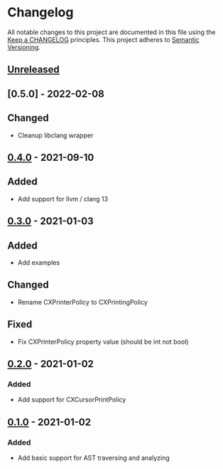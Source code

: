 # Changelog

All notable changes to this project are documented in this file using the [Keep a CHANGELOG](https://keepachangelog.com/) principles.
This project adheres to [Semantic Versioning](https://semver.org/spec/v2.0.0.html).

## [Unreleased]

## [0.5.0] - 2022-02-08

## Changed

- Cleanup libclang wrapper

## [0.4.0] - 2021-09-10

## Added

- Add support for llvm / clang 13

## [0.3.0] - 2021-01-03

## Added

- Add examples

## Changed

- Rename CXPrinterPolicy to CXPrintingPolicy

## Fixed

- Fix CXPrinterPolicy property value (should be int not bool)

## [0.2.0] - 2021-01-02

### Added

- Add support for CXCursorPrintPolicy

## [0.1.0] - 2021-01-02

### Added

- Add basic support for AST traversing and analyzing

[Unreleased]: https://github.com/klitsche/clang-ffi/compare/v0.5.0...HEAD
[0.4.0]: https://github.com/klitsche/clang-ffi/compare/v0.4.0...v0.5.0
[0.4.0]: https://github.com/klitsche/clang-ffi/compare/v0.3.0...v0.4.0
[0.3.0]: https://github.com/klitsche/clang-ffi/compare/v0.2.0...v0.3.0
[0.2.0]: https://github.com/klitsche/clang-ffi/compare/v0.1.0...v0.2.0
[0.1.0]: https://github.com/klitsche/clang-ffi/releases/tag/v0.1.0